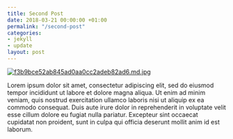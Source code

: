 ```yaml
---
title: Second Post
date: 2018-03-21 00:00:00 +01:00
permalink: "/second-post"
categories:
- jekyll
- update
layout: post
---
```

[![f3b9bce52ab845ad0aa0cc2adeb82ad6.md.jpg](https://tof.cx/images/2018/03/23/f3b9bce52ab845ad0aa0cc2adeb82ad6.md.jpg)](https://tof.cx/image/as58A)

Lorem ipsum dolor sit amet, consectetur adipiscing elit,
sed do eiusmod tempor incididunt ut labore et dolore magna aliqua.
Ut enim ad minim veniam, quis nostrud exercitation ullamco laboris nisi ut aliquip
ex ea commodo consequat. Duis aute irure dolor in reprehenderit in voluptate velit esse
cillum dolore eu fugiat nulla pariatur. Excepteur sint occaecat cupidatat non proident,
sunt in culpa qui officia deserunt mollit anim id est laborum.

